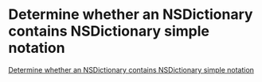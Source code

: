 # Determine whether an NSDictionary contains NSDictionary simple notation
[Determine whether an NSDictionary contains NSDictionary simple notation](https://aiwithcloud.com/2022/09/14/determine_whether_an_nsdictionary_contains_nsdictionary_simple_notation/)